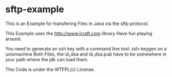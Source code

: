 sftp-example
============

This is an Example for transfering Files in Java via the sftp protocol.

This Example uses the http://www.jcraft.com library 
Have fun playing around.

You need to generate an ssh key with a command line tool: ssh-keygen on a unixmachine
Both Files, the id_dsa and id_dsa.pub have to be somewhere in your path where the jdk can load them. 

This Code is under the WTFPL(c) License. 

